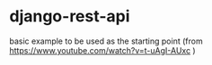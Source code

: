 # django-rest-api

basic example to be used as the starting point (from https://www.youtube.com/watch?v=t-uAgI-AUxc )

